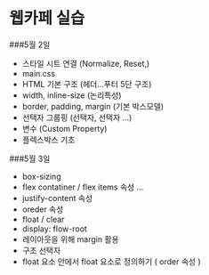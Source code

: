 # 웹카페 실습

###5월 2일 

- 스타일 시트 연결 (Normalize, Reset,)
- main.css
- HTML 기본 구조 (헤더...푸터 5단 구조)
- width, inline-size (논리특성)
- border, padding, margin (기본 박스모델)
- 선택자 그룹핑 (선택자, 선택자 ...)
- 변수 (Custom Property) 
- 플렉스박스 기초 

###5월 3일

- box-sizing
- flex contatiner / flex items 속성 ...
- justify-content 속성
- oreder 속성
- float / clear
- display: flow-root
- 레이아웃을 위해 margin 활용
- 구조 선택자
- float 요소 안에서 float 요소로 정의하기 ( order 속성 )